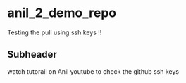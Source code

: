 # anil_2_demo_repo
Testing the pull using ssh keys !!

## Subheader

watch tutorail on Anil youtube to check the github ssh keys

